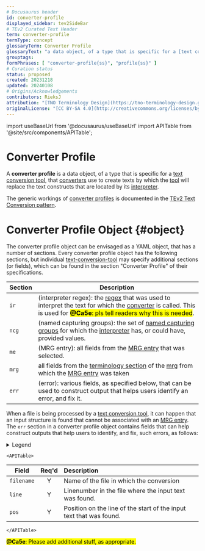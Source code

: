 ```yaml
---
# Docusaurus header
id: converter-profile
displayed_sidebar: tev2SideBar
# TEv2 Curated Text Header
term: converter-profile
termType: concept
glossaryTerm: Converter Profile
glossaryText: "a data object, of a type that is specific for a [text conversion tool](@), that [converters](@) use to create texts by which the [tool](text-conversion-tool@) will replace the text constructs that are located by its [interpreter](@)."
grouptags:
formPhrases: [ "converter-profile{ss}", "profile{ss}" ]
# Curation status
status: proposed
created: 20231218
updated: 20240108
# Origins/Acknowledgements
contributors: RieksJ
attribution: "[TNO Terminology Design](https://tno-terminology-design.github.io/tev2-specifications/docs)"
originalLicense: "[CC BY-SA 4.0](http://creativecommons.org/licenses/by-sa/4.0/?ref=chooser-v1)"
---
```


import useBaseUrl from '@docusaurus/useBaseUrl'
import APITable from '@site/src/components/APITable';

# Converter Profile

A **converter profile** is a data object, of a type that is specific for a [text conversion tool](@), that [converters](@) use to create texts by which the [tool](text-conversion-tool@) will replace the text constructs that are located by its [interpreter](@).

The generic workings of [converter profiles](@) is documented in the [TEv2 Text Conversion pattern](/docs/overview/tev2-text-conversion).

# Converter Profile Object {#object}

The converter profile object can be envisaged as a YAML object, that has a number of sections. Every converter profile object has the following sections, but individual [text-conversion-tool](@) may specify additional sections (or fields), which can be found in the section "Converter Profile" of their specifications.

| Section | Description |
| ------- | ----------- |
| `ir`    | (interpreter regex): the [regex](@) that was used to interpret the text for which the [converter](@) is called. This is used for <mark>**@Ca5e**: pls tell readers why this is needed</mark>. |
| `ncg`   | (named capturing groups): the set of [named capturing groups](@) for which the [interpreter](@) has, or could have, provided values. |
| `me`    | (MRG entry): all fields from the [MRG entry](@) that was selected. | 
| `mrg`   | all fields from the [terminology section](mrg#terminology@) of the [mrg](@) from which the [MRG entry](@) was taken |
| `err`   | (error): various fields, as specified below, that can be used to construct output that helps users identify an error, and fix it. |

When a file is being processed by a [text conversion tool](@), it can happen that an input structure is found that cannot be associated with an [MRG entry](@). The `err` section in a converter profile object contains fields that can help construct outputs that help users to identify, and fix, such errors, as follows:

<details>
  <summary>Legend</summary>

1. **`Field`** contains the field name;
2. **`Req'd`** specifies whether (`Y`) or not (`n`, or `F`) the field is always populated, or optional.
3. **`Description`** specifies the meaning of the field, and other things you may need to know, e.g. why it is needed, a required syntax, etc.

</details>

```mdx-code-block
<APITable>
```

| Field           | Req'd | Description |
| --------------- | :---: | :---------- |
| `filename`        | Y | Name of the file in which the conversion |
| `line`            | Y | Linenumber in the file where the input text was found. |
| `pos`             | Y | Position on the line of the start of the input text that was found. |

```mdx-code-block
</APITable>
```

<mark>**@Ca5e**: Please add additional stuff, as appropriate.</mark>
